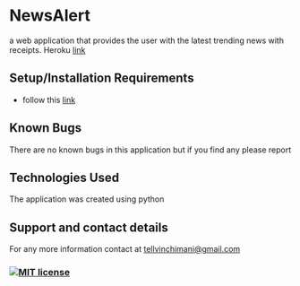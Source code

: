 # NewsAlert
a web application that provides the user with the latest trending news with receipts.
Heroku [link](https://newsalert01.herokuapp.com/)

## Setup/Installation Requirements
* follow this [link](https://github.com/Tellvinch/newsalert)

## Known Bugs
There are no known bugs in this application but if you find any please report
## Technologies Used
The application was created using python
## Support and contact details
For any  more information contact at tellvinchimani@gmail.com

### [![MIT license](https://img.shields.io/badge/License-MIT-blue.svg)](https://github.com/Tellvinch/newsalert/blob/master/license.md)

